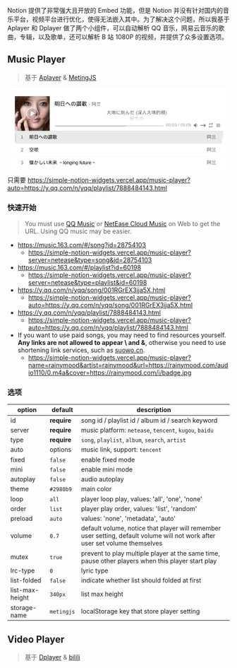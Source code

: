 Notion 提供了非常强大且开放的 Embed 功能，但是 Notion 并没有针对国内的音乐平台，视频平台进行优化，使得无法嵌入其中。为了解决这个问题，所以我基于 Aplayer 和 Dplayer 做了两个小组件，可以自动解析 QQ 音乐，网易云音乐的歌曲，专辑，以及歌单，还可以解析 B 站 1080P 的视频，并提供了众多设置选项。

## Music Player

> 基于 [Aplayer](https://github.com/MoePlayer/APlayer) & [MetingJS](https://github.com/metowolf/MetingJS)

![](./img/1.png)
只需要 https://simple-notion-widgets.vercel.app/music-player?auto=https://y.qq.com/n/yqq/playlist/7888484143.html

### 快速开始
> You must use [QQ Music](https://y.qq.com/) or [NetEase Cloud Music](https://music.163.com/) on Web to get the URL.  Using QQ music may be easier.
- https://music.163.com/#/song?id=28754103
  - https://simple-notion-widgets.vercel.app/music-player?server=netease&type=song&id=28754103
- https://music.163.com/#/playlist?id=60198
  - https://simple-notion-widgets.vercel.app/music-player?server=netease&type=playlist&id=60198
- https://y.qq.com/n/yqq/song/001RGrEX3ija5X.html
  - https://simple-notion-widgets.vercel.app/music-player?auto=https://y.qq.com/n/yqq/song/001RGrEX3ija5X.html
- https://y.qq.com/n/yqq/playlist/7888484143.html
  - https://simple-notion-widgets.vercel.app/music-player?auto=https://y.qq.com/n/yqq/playlist/7888484143.html
- If you want to use paid songs, you may need to find resources yourself. **Any links are not allowed to appear \ and &**, otherwise you need to use shortening link services, such as [suowo.cn](https://suowo.cn/).
  - https://simple-notion-widgets.vercel.app/music-player?name=rainymood&artist=rainymood&url=https://rainymood.com/audio1110/0.m4a&cover=https://rainymood.com/i/badge.jpg

### 选项

|option               |default      |description|
|--------------------|------------|----------|
|id              |**require**   |song id / playlist id / album id / search keyword|
|server          |**require**   |music platform: `netease`, `tencent`, `kugou`, `baidu`|
|type            |**require**   |`song`, `playlist`, `album`, `search`, `artist`|
|auto            |options       |music link, support: `tencent`|
|fixed           |`false`       |enable fixed mode|
|mini            |`false`       |enable mini mode|
|autoplay        |`false`       |audio autoplay|
|theme           |`#2980b9`     |main color|
|loop            |`all`         |player loop play, values: 'all', 'one', 'none'|
|order           |`list`        |player play order, values: 'list', 'random'|
|preload         |`auto`        |values: 'none', 'metadata', 'auto'|
|volume          |`0.7`         |default volume, notice that player will remember user setting, default volume will not work after user set volume themselves|
|mutex           |`true`        |prevent to play multiple player at the same time, pause other players when this player start play|
|lrc-type         |`0`           |lyric type|
|list-folded      |`false`       |indicate whether list should folded at first|
|list-max-height   |`340px`       |list max height|
|storage-name     |`metingjs`    |localStorage key that store player setting|

## Video Player
> 基于 [Dplayer](https://github.com/MoePlayer/DPlayer) & [bilili](https://github.com/SigureMo/bilili)